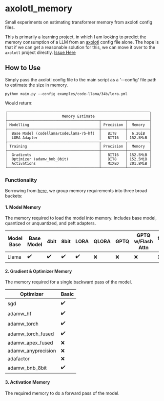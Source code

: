 # axolotl_memory
Small experiments on estimating transformer memory from axolotl config files.

This is primarily a learning project, in which I am looking to predict the memory consumption of a LLM from an [axolotl]() config file alone.
The hope is that if we can get a reasonable solution for this, we can move it over to the `axolotl` project directly. [Issue Here](https://github.com/OpenAccess-AI-Collective/axolotl/issues/848)
## How to Use

Simply pass the axolotl config file to the main script as a '--config' file path to estimate the size in memory.

```
python main.py --config examples/code-llama/34b/lora.yml
```

Would return:

```
┌─────────────────────────────────────────────────────────────────┐
│                         Memory Estimate                         │
├──────────────────────────────────────────┬───────────┬──────────┤
│ Modelling                                │ Precision │  Memory  │
├──────────────────────────────────────────┼───────────┼──────────┤
│  Base Model (codellama/CodeLlama-7b-hf)  │   BIT8    │  6.2GiB  │
│  LORA Adapter                            │   BIT16   │ 152.5MiB │
├──────────────────────────────────────────┬───────────┬──────────┤
│ Training                                 │ Precision │  Memory  │
├──────────────────────────────────────────┼───────────┼──────────┤
│  Gradients                               │   BIT16   │ 152.5MiB │
│  Optimizer (adamw_bnb_8bit)              │   BIT8    │ 152.5MiB │
│  Activations                             │   MIXED   │ 201.8MiB │
└──────────────────────────────────────────┴───────────┴──────────┘
```

### Functionality

Borrowing from [here](https://tinkerd.net/blog/machine-learning/distributed-training/#measuring-the-four-sources-of-memory-consumption), we group memory requirements into three broad buckets:

#### 1. Model Memory

The memory required to load the model into memory. Includes base model, quantized or unquantized, and peft adapters.

| Model Base | Base Model | 4bit | 8bit | LORA | QLORA | GPTQ | GPTQ w/Flash Attn | flash attn | xformers attn |
| ---------- | ---------- | --- | --- | -------- | - | --- | --- | --- | --- |
| Llama      | ✔️          | ✔️  | ✔️  | ✔️       | :x: | :x: | :x: | :x: | :x: |

#### 2. Gradient & Optimizer Memory

The memory required for a single backward pass of the model.

| Optimizer | Basic |
| --- | --- |
| sgd | ✔️ |
| adamw_hf| ✔️ |
| adamw_torch | ✔️ |
| adamw_torch_fused | ✔️ |
| adamw_apex_fused | :x: |
| adamw_anyprecision | :x: |
| adafactor | :x: |
| adamw_bnb_8bit | ✔️ |

#### 3. Activation Memory

The required memory to do a forward pass of the model.
